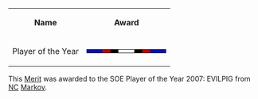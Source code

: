 <table>
<tbody>
<tr class="odd">
<td style="text-align: center;"><p><b>Name</b></p></td>
<td style="text-align: center;"><p><b>Award</b></p></td>
</tr>
<tr class="even">
<td style="text-align: center;"><p>Player of the Year</p></td>
<td style="text-align: center;"><table class="bigmerit">
<tr>
<td bgcolor="#0014a9">
</td>
<td bgcolor="#0014a9">
</td>
<td bgcolor="#b90400">
</td>
<td bgcolor="#010400">
</td>
<td bgcolor="#ffffff">
</td>
<td bgcolor="#ffffff">
</td>
<td bgcolor="#010400">
</td>
<td bgcolor="#b90400">
</td>
<td bgcolor="#0014a9">
</td>
<td bgcolor="#0014a9">
</td>
</tr>
</table></td>
</tr>
</tbody>
</table>

This [Merit](Merit_Commendations.md) was awarded to the SOE Player of the Year
2007: EVILPIG from [NC](../etc/New_Conglomerate.md) [Markov](../etc/Markov.md).

